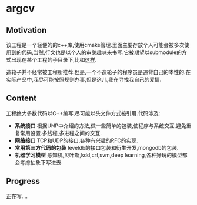 # argcv

## Motivation

该工程是一个轻便的的c++库,使用cmake管理.里面主要存放个人可能会被多次使用到的代码,当然,行文也是以个人的审美趣味来书写.它被期望以submodule的方式出现在某个工程的子目录下,比如[这样](https://github.com/argcv/argcv-seed ).

造轮子并不经常被工程所推荐.但是,一个不造轮子的程序员是违背自己的本性的.在实际产品中,我尽可能按照规则办事,但是这儿,我在寻找我自己的爱情.


## Content

工程绝大多数代码以C++编写,尽可能以头文件方式被引用.代码涉及:

* __系统接口__  根据UNP中介绍的方法,做一些简单的包装,使程序与系统交互,避免重复常用设置.多线程,多进程之间的交互.
* __网络接口__  TCP和UDP的接口,各种有兴趣的RFC的实现.
* __常用第三方代码的包装__ leveldb的接口包装和衍生开发,mongodb的包装.
* __机器学习模型__ 感知机,贝叶斯,kdd,crf,svm,deep learning,各种好玩的模型都会考虑抽象下写进去.

## Progress

正在写....



